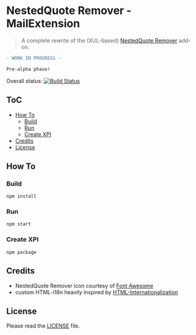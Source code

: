 # NestedQuote Remover - MailExtension
> A complete rewrite of the (XUL-based) [NestedQuote Remover](../nestedquoteremover) add-on.

```diff
- WORK IN PROGRESS -

Pre-alpha phase!
```

Overall status: [![Build Status](https://travis-ci.org/4ch1m/mozext.svg?branch=master)](https://travis-ci.org/4ch1m/mozext)

## ToC

* [How To](#how-to)
  * [Build](#build)
  * [Run](#run)
  * [Create XPI](#create-xpi)
* [Credits](#credits)
* [License](#license)

## How To

### Build

  ```
  npm install
  ```

### Run

  ```
  npm start
  ```

### Create XPI

  ```
  npm package
  ```

## Credits

* NestedQuote Remover icon courtesy of [Font Awesome](https://fontawesome.com)
* custom HTML-i18n heavily inspired by [HTML-Internationalization](https://github.com/erosman/HTML-Internationalization)

## License

Please read the [LICENSE](../LICENSE) file.
